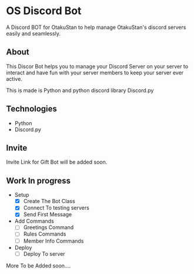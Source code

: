 # OS Discord Bot
A Discord BOT for OtakuStan to help manage OtakuStan's discord servers easily and seamlessly.

## About
This Discor Bot helps you to manage your Discord Server on your server to interact and have fun with your server members to keep your server ever active.

This is made is Python and python discord library Discord.py

## Technologies
- Python
- Discord.py

## Invite
Invite Link for Gift Bot will be added soon.

<!-- ## How To Use Gift
- !gifth: Provides you with a list of all the bot's available commands
- !giveaway: Setup your Giveaway.
- !fifreroll: Reroll The Giveaway to select a new winner use !gifreroll #channel-name Message Id of the message
- !giftdel: Cancel the Giveaway by specifying the giveaway channel name and the message id: use !giftdel #channel_name Id of the giveaway message
## Suggestions and Bug Reports
Suggestions, requests and bug reports are always welcomed. If you have any don't forget to leave them in the issues section. -->

## Work In progress
 - Setup
    * [x] Create The Bot Class
    * [x] Connect To testing servers
    * [x] Send First Message

 - Add Commands
    * [ ] Greetings Command
    * [ ] Rules Commands
    * [ ] Member Info Commands

 - Deploy
    * [ ] Deploy To server

 More To be Added soon....



